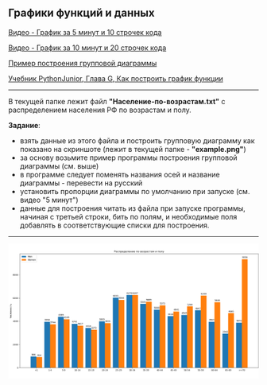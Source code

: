 ## Графики функций и данных



[Видео - График за 5 минут и 10 строчек кода](https://youtu.be/qLjHgUwLOrs)

[Видео - График за 10 минут и 20 строчек кода](https://youtu.be/t3LloJzKiRE)

[Пример построения групповой диаграммы](https://matplotlib.org/gallery/lines_bars_and_markers/barchart.html#sphx-glr-gallery-lines-bars-and-markers-barchart-py)

[Учебник PythonJunior, Глава G, Как построить график функции](https://pcoding.ru/pdf/PythonJunior.pdf)

---

В текущей папке лежит файл **"Население-по-возрастам.txt"** с распределением населения РФ по возрастам и полу.

**Задание**:

- взять данные из этого файла и построить групповую диаграмму как показано на скриншоте (лежит в текущей папке - **"example.png"**) 
- за основу возьмите пример программы построения групповой диаграммы (см. выше)
- в программе следует поменять названия осей и название диаграммы - перевести на русский
- установить пропорции диаграммы по умолчанию при запуске (см. видео "5 минут") 
- данные для построения читать из файла при запуске программы, начиная с третьей строки, бить по полям, и необходимые поля добавлять в соответствующие списки для построения.

---



![примерный скрин итоговой программы:](example.png)



